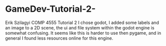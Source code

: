 # GameDev-Tutorial-2-

Erik Szilagyi COMP 4555 Tutorial 2 
I chose godot, I added some labels and an image to a 2D scene, the ui and file system within the godot engine is somewhat confusing.
It seems like this is harder to use then pygame, and in general I found less resources online for this engine.

